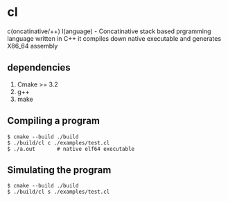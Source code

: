 # cl
c(oncatinative/++) l(anguage) - Concatinative stack based prgramming language written in C++
it compiles down native executable and generates X86_64 assembly

## dependencies
1. Cmake >= 3.2
1. g++
1. make

## Compiling a program
```console
$ cmake --build ./build
$ ./build/cl c ./examples/test.cl
$ ./a.out       # native elf64 executable
```

## Simulating the program
```console
$ cmake --build ./build
$ ./build/cl s ./examples/test.cl
```
